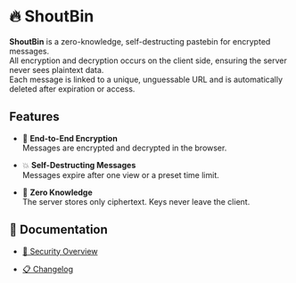 # 🔥 ShoutBin

**ShoutBin** is a zero-knowledge, self-destructing pastebin for encrypted messages.  
All encryption and decryption occurs on the client side, ensuring the server never sees plaintext data.  
Each message is linked to a unique, unguessable URL and is automatically deleted after expiration or access.

## Features

- 🔐 **End-to-End Encryption**  
  Messages are encrypted and decrypted in the browser.

- 💥 **Self-Destructing Messages**  
  Messages expire after one view or a preset time limit.

- 🧠 **Zero Knowledge**  
  The server stores only ciphertext. Keys never leave the client.

## 📖 Documentation

- [🔐 Security Overview](docs/SECURITY.md)  

- [📋 Changelog](CHANGELOG.md)  